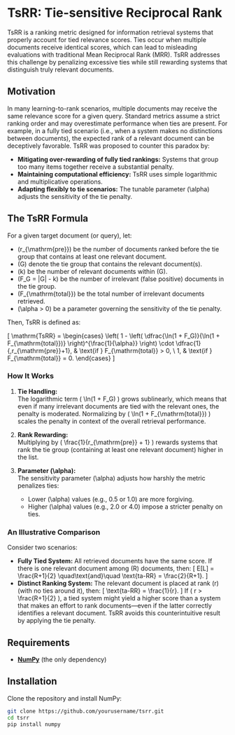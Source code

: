 # TsRR: Tie-sensitive Reciprocal Rank

TsRR is a ranking metric designed for information retrieval systems that properly account for tied relevance scores. Ties occur when multiple documents receive identical scores, which can lead to misleading evaluations with traditional Mean Reciprocal Rank (MRR). TsRR addresses this challenge by penalizing excessive ties while still rewarding systems that distinguish truly relevant documents.

## Motivation

In many learning-to-rank scenarios, multiple documents may receive the same relevance score for a given query. Standard metrics assume a strict ranking order and may overestimate performance when ties are present. For example, in a fully tied scenario (i.e., when a system makes no distinctions between documents), the expected rank of a relevant document can be deceptively favorable. TsRR was proposed to counter this paradox by:

- **Mitigating over-rewarding of fully tied rankings:** Systems that group too many items together receive a substantial penalty.
- **Maintaining computational efficiency:** TsRR uses simple logarithmic and multiplicative operations.
- **Adapting flexibly to tie scenarios:** The tunable parameter \(\alpha\) adjusts the sensitivity of the tie penalty.

## The TsRR Formula

For a given target document (or query), let:
- \(r_{\mathrm{pre}}\) be the number of documents ranked before the tie group that contains at least one relevant document.
- \(G\) denote the tie group that contains the relevant document(s).
- \(k\) be the number of relevant documents within \(G\).
- \(F_G = |G| - k\) be the number of irrelevant (false positive) documents in the tie group.
- \(F_{\mathrm{total}}\) be the total number of irrelevant documents retrieved.
- \(\alpha > 0\) be a parameter governing the sensitivity of the tie penalty.

Then, TsRR is defined as:

\[
\mathrm{TsRR} =
\begin{cases} 
\left( 1 - \left( \dfrac{\ln(1 + F_G)}{\ln(1 + F_{\mathrm{total}})} \right)^{\frac{1}{\alpha}} \right)
\cdot \dfrac{1}{\,r_{\mathrm{pre}}+1}, & \text{if } F_{\mathrm{total}} > 0, \\
1, & \text{if } F_{\mathrm{total}} = 0.
\end{cases}
\]

### How It Works

1. **Tie Handling:**  
   The logarithmic term \( \ln(1 + F_G) \) grows sublinearly, which means that even if many irrelevant documents are tied with the relevant ones, the penalty is moderated. Normalizing by \( \ln(1 + F_{\mathrm{total}}) \) scales the penalty in context of the overall retrieval performance.

2. **Rank Rewarding:**  
   Multiplying by \( \frac{1}{r_{\mathrm{pre}} + 1} \) rewards systems that rank the tie group (containing at least one relevant document) higher in the list.

3. **Parameter \(\alpha\):**  
   The sensitivity parameter \(\alpha\) adjusts how harshly the metric penalizes ties:
   - Lower \(\alpha\) values (e.g., 0.5 or 1.0) are more forgiving.
   - Higher \(\alpha\) values (e.g., 2.0 or 4.0) impose a stricter penalty on ties.

### An Illustrative Comparison

Consider two scenarios:
- **Fully Tied System:** All retrieved documents have the same score. If there is one relevant document among \(R\) documents, then:
  \[
  E[L] = \frac{R+1}{2} \quad\text{and}\quad \text{ta-RR} = \frac{2}{R+1}.
  \]
- **Distinct Ranking System:** The relevant document is placed at rank \(r\) (with no ties around it), then:
  \[
  \text{ta-RR} = \frac{1}{r}.
  \]
If \( r > \frac{R+1}{2} \), a tied system might yield a higher score than a system that makes an effort to rank documents—even if the latter correctly identifies a relevant document. TsRR avoids this counterintuitive result by applying the tie penalty.

## Requirements

- **[NumPy](https://numpy.org/)** (the only dependency)

## Installation

Clone the repository and install NumPy:

```bash
git clone https://github.com/yourusername/tsrr.git
cd tsrr
pip install numpy
